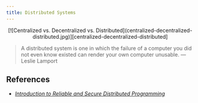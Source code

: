 ```yaml
---
title: Distributed Systems
---
```


<p style="text-align: center">
[![Centralized vs. Decentralized vs. Distributed](centralized-decentralized-distributed.jpg)][centralized-decentralized-distributed]
</p>

[centralized-decentralized-distributed]: https://medium.com/@bbc4468/centralized-vs-decentralized-vs-distributed-41d92d463868

> A distributed system is one in which the failure of a computer you did not even know existed can render your own computer unusable. — Leslie Lamport

## References

- [*Introduction to Reliable and Secure Distributed Programming*][rsdp]

[rsdp]: http://amzn.to/2mdwir6
